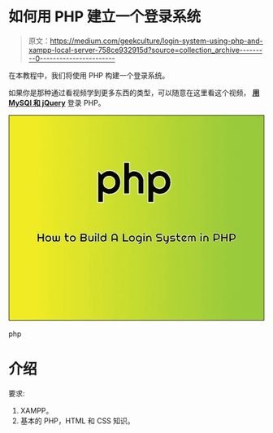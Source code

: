 # 如何用 PHP 建立一个登录系统

> 原文：<https://medium.com/geekculture/login-system-using-php-and-xampp-local-server-758ce932915d?source=collection_archive---------0----------------------->

在本教程中，我们将使用 PHP 构建一个登录系统。

如果你是那种通过看视频学到更多东西的类型，可以随意在这里看这个视频， [**用 MySQl 和 jQuery**](https://www.youtube.com/watch?v=bINidZ1HaKU) 登录 PHP。

![](img/f7b9c7c2834fdb390d8307b425a97d70.png)

php

# 介绍

要求:

1.  XAMPP。
2.  基本的 PHP，HTML 和 CSS 知识。
